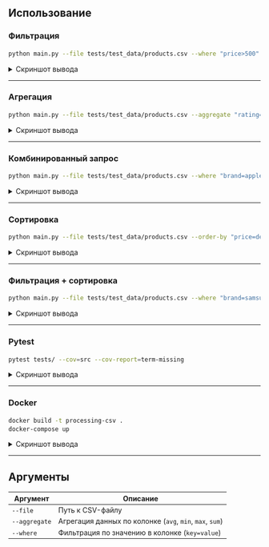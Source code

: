 ## ️Использование

###  Фильтрация

```bash
python main.py --file tests/test_data/products.csv --where "price>500"
```

<details>
<summary>Скриншот вывода</summary>

![Фильтрация](https://github.com/averageencoreenjoer/processing-csv/raw/main/images/1.png)

</details>

---

###  Агрегация

```bash
python main.py --file tests/test_data/products.csv --aggregate "rating=avg"
```

<details>
<summary>Скриншот вывода</summary>

![Агрегация](images/Снимок экрана 2025-07-15 в 03.05.28.png)

</details>

---

###  Комбинированный запрос

```bash
python main.py --file tests/test_data/products.csv --where "brand=apple" --aggregate "price=min"
```

<details>
<summary>Скриншот вывода</summary>

![Комбинированный запрос](images/Снимок экрана 2025-07-15 в 03.05.40.png)

</details>

---

###  Сортировка

```bash
python main.py --file tests/test_data/products.csv --order-by "price=desc"
```

<details>
<summary>Скриншот вывода</summary>

![Сортировка 1 часть](images/Снимок экрана 2025-07-15 в 03.06.40.png)
![Сортировка 2 часть](images/Снимок экрана 2025-07-15 в 03.06.49.png)
</details>

---

###  Фильтрация + сортировка

```bash
python main.py --file tests/test_data/products.csv --where "brand=samsung" --order-by "rating=asc"
```

<details>
<summary>Скриншот вывода</summary>

![Фильтрация + сортировка](images/Снимок экрана 2025-07-15 в 03.07.04.png)

</details>

---

###  Pytest

```bash
pytest tests/ --cov=src --cov-report=term-missing    
```

<details>
<summary>Скриншот вывода</summary>

![pytest 1 часть](images/Снимок экрана 2025-07-15 в 03.07.23.png)
![pytest 2 часть](images/Снимок экрана 2025-07-15 в 03.07.30.png)
</details>

---

###  Docker

```bash
docker build -t processing-csv .
docker-compose up
```

<details>
<summary>Скриншот вывода</summary>

![docker-compose up](images/Снимок экрана 2025-07-15 в 03.03.36.png)
![docker-compose.yml](images/Снимок экрана 2025-07-15 в 03.04.02.png)
</details>

---

##  Аргументы

| Аргумент      | Описание                                                 |
| ------------- | -------------------------------------------------------- |
| `--file`      | Путь к CSV-файлу                                         |
| `--aggregate` | Агрегация данных по колонке (`avg`, `min`, `max`, `sum`) |
| `--where`     | Фильтрация по значению в колонке (`key=value`)           |

